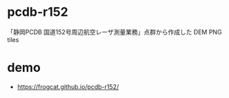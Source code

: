 # pcdb-r152
「静岡PCDB 国道152号周辺航空レーザ測量業務」点群から作成した DEM PNG tiles

# demo

- <https://frogcat.github.io/pcdb-r152/>
